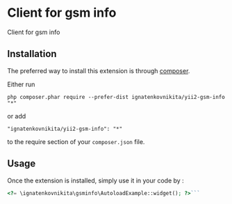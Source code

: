 Client for gsm info
===================
Client for gsm info

Installation
------------

The preferred way to install this extension is through [composer](http://getcomposer.org/download/).

Either run

```
php composer.phar require --prefer-dist ignatenkovnikita/yii2-gsm-info "*"
```

or add

```
"ignatenkovnikita/yii2-gsm-info": "*"
```

to the require section of your `composer.json` file.


Usage
-----

Once the extension is installed, simply use it in your code by  :

```php
<?= \ignatenkovnikita\gsminfo\AutoloadExample::widget(); ?>```